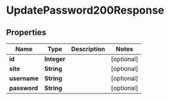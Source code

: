 

# UpdatePassword200Response


## Properties

| Name | Type | Description | Notes |
|------------ | ------------- | ------------- | -------------|
|**id** | **Integer** |  |  [optional] |
|**site** | **String** |  |  [optional] |
|**username** | **String** |  |  [optional] |
|**password** | **String** |  |  [optional] |



